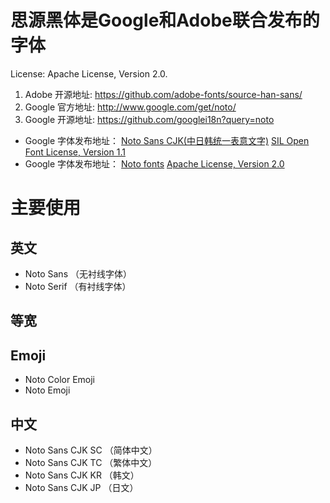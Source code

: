 思源黑体是Google和Adobe联合发布的字体
======

License: Apache License, Version 2.0. 

1. Adobe 开源地址:     https://github.com/adobe-fonts/source-han-sans/
2. Google 官方地址:    http://www.google.com/get/noto/    
3. Google 开源地址:    https://github.com/googlei18n?query=noto

+ Google 字体发布地址：  [Noto Sans CJK(中日韩统一表意文字)](https://github.com/googlei18n/noto-cjk)       [SIL Open Font License, Version 1.1](http://scripts.sil.org/cms/scripts/page.php?site_id=nrsi&id=OFL)
+ Google 字体发布地址：  [Noto fonts](https://github.com/googlei18n/noto-fonts)        [Apache License, Version 2.0](http://www.apache.org/licenses/LICENSE-2.0.html)

主要使用
======

英文
------
+ Noto Sans （无衬线字体）
+ Noto Serif （有衬线字体）

等宽
------

Emoji
------
+ Noto Color Emoji
+ Noto Emoji

中文
------
+ Noto Sans CJK SC （简体中文）
+ Noto Sans CJK TC （繁体中文）
+ Noto Sans CJK KR （韩文）
+ Noto Sans CJK JP （日文）